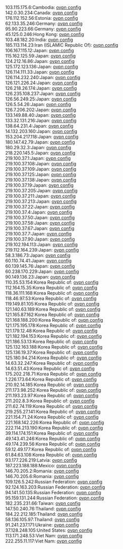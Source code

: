103.115.175.6:Cambodia: [ovpn config](vpn/103_115_175_6.ovpn)  
142.0.30.234:Canada: [ovpn config](vpn/142_0_30_234.ovpn)  
176.112.152.56:Estonia: [ovpn config](vpn/176_112_152_56.ovpn)  
62.133.35.246:Germany: [ovpn config](vpn/62_133_35_246.ovpn)  
95.90.223.66:Germany: [ovpn config](vpn/95_90_223_66.ovpn)  
45.125.0.246:Hong Kong: [ovpn config](vpn/45_125_0_246.ovpn)  
103.48.182.20:India: [ovpn config](vpn/103_48_182_20.ovpn)  
185.113.114.23:Iran (ISLAMIC Republic Of): [ovpn config](vpn/185_113_114_23.ovpn)  
106.167.115.12:Japan: [ovpn config](vpn/106_167_115_12.ovpn)  
115.162.125.59:Japan: [ovpn config](vpn/115_162_125_59.ovpn)  
124.212.16.86:Japan: [ovpn config](vpn/124_212_16_86.ovpn)  
125.172.123.136:Japan: [ovpn config](vpn/125_172_123_136.ovpn)  
126.114.111.33:Japan: [ovpn config](vpn/126_114_111_33.ovpn)  
126.114.232.240:Japan: [ovpn config](vpn/126_114_232_240.ovpn)  
126.121.226.24:Japan: [ovpn config](vpn/126_121_226_24.ovpn)  
126.218.26.174:Japan: [ovpn config](vpn/126_218_26_174.ovpn)  
126.235.108.237:Japan: [ovpn config](vpn/126_235_108_237.ovpn)  
126.56.249.25:Japan: [ovpn config](vpn/126_56_249_25.ovpn)  
126.5.54.26:Japan: [ovpn config](vpn/126_5_54_26.ovpn)  
126.7.206.202:Japan: [ovpn config](vpn/126_7_206_202.ovpn)  
133.149.88.40:Japan: [ovpn config](vpn/133_149_88_40.ovpn)  
133.32.131.216:Japan: [ovpn config](vpn/133_32_131_216.ovpn)  
138.64.231.4:Japan: [ovpn config](vpn/138_64_231_4.ovpn)  
14.132.203.160:Japan: [ovpn config](vpn/14_132_203_160.ovpn)  
153.204.217.118:Japan: [ovpn config](vpn/153_204_217_118.ovpn)  
180.147.42.79:Japan: [ovpn config](vpn/180_147_42_79.ovpn)  
180.29.32.3:Japan: [ovpn config](vpn/180_29_32_3.ovpn)  
218.220.145.5:Japan: [ovpn config](vpn/218_220_145_5.ovpn)  
219.100.37.1:Japan: [ovpn config](vpn/219_100_37_1.ovpn)  
219.100.37.108:Japan: [ovpn config](vpn/219_100_37_108.ovpn)  
219.100.37.109:Japan: [ovpn config](vpn/219_100_37_109.ovpn)  
219.100.37.125:Japan: [ovpn config](vpn/219_100_37_125.ovpn)  
219.100.37.138:Japan: [ovpn config](vpn/219_100_37_138.ovpn)  
219.100.37.19:Japan: [ovpn config](vpn/219_100_37_19.ovpn)  
219.100.37.205:Japan: [ovpn config](vpn/219_100_37_205.ovpn)  
219.100.37.211:Japan: [ovpn config](vpn/219_100_37_211.ovpn)  
219.100.37.213:Japan: [ovpn config](vpn/219_100_37_213.ovpn)  
219.100.37.22:Japan: [ovpn config](vpn/219_100_37_22.ovpn)  
219.100.37.4:Japan: [ovpn config](vpn/219_100_37_4.ovpn)  
219.100.37.50:Japan: [ovpn config](vpn/219_100_37_50.ovpn)  
219.100.37.58:Japan: [ovpn config](vpn/219_100_37_58.ovpn)  
219.100.37.67:Japan: [ovpn config](vpn/219_100_37_67.ovpn)  
219.100.37.7:Japan: [ovpn config](vpn/219_100_37_7.ovpn)  
219.100.37.90:Japan: [ovpn config](vpn/219_100_37_90.ovpn)  
219.102.194.113:Japan: [ovpn config](vpn/219_102_194_113.ovpn)  
219.112.164.239:Japan: [ovpn config](vpn/219_112_164_239.ovpn)  
58.3.186.73:Japan: [ovpn config](vpn/58_3_186_73.ovpn)  
60.110.74.41:Japan: [ovpn config](vpn/60_110_74_41.ovpn)  
60.139.145.76:Japan: [ovpn config](vpn/60_139_145_76.ovpn)  
60.238.170.229:Japan: [ovpn config](vpn/60_238_170_229.ovpn)  
90.149.136.23:Japan: [ovpn config](vpn/90_149_136_23.ovpn)  
110.35.53.154:Korea Republic of: [ovpn config](vpn/110_35_53_154.ovpn)  
112.164.15.35:Korea Republic of: [ovpn config](vpn/112_164_15_35.ovpn)  
118.36.111.168:Korea Republic of: [ovpn config](vpn/118_36_111_168.ovpn)  
118.46.97.53:Korea Republic of: [ovpn config](vpn/118_46_97_53.ovpn)  
119.149.81.105:Korea Republic of: [ovpn config](vpn/119_149_81_105.ovpn)  
121.140.63.189:Korea Republic of: [ovpn config](vpn/121_140_63_189.ovpn)  
121.165.87.162:Korea Republic of: [ovpn config](vpn/121_165_87_162.ovpn)  
121.168.188.200:Korea Republic of: [ovpn config](vpn/121_168_188_200.ovpn)  
121.175.195.178:Korea Republic of: [ovpn config](vpn/121_175_195_178.ovpn)  
121.179.12.48:Korea Republic of: [ovpn config](vpn/121_179_12_48.ovpn)  
121.182.194.153:Korea Republic of: [ovpn config](vpn/121_182_194_153.ovpn)  
121.186.53.13:Korea Republic of: [ovpn config](vpn/121_186_53_13.ovpn)  
125.132.163.188:Korea Republic of: [ovpn config](vpn/125_132_163_188.ovpn)  
125.136.19.37:Korea Republic of: [ovpn config](vpn/125_136_19_37.ovpn)  
125.180.94.214:Korea Republic of: [ovpn config](vpn/125_180_94_214.ovpn)  
14.63.32.247:Korea Republic of: [ovpn config](vpn/14_63_32_247.ovpn)  
14.63.51.43:Korea Republic of: [ovpn config](vpn/14_63_51_43.ovpn)  
175.202.218.71:Korea Republic of: [ovpn config](vpn/175_202_218_71.ovpn)  
1.226.173.64:Korea Republic of: [ovpn config](vpn/1_226_173_64.ovpn)  
210.92.14.185:Korea Republic of: [ovpn config](vpn/210_92_14_185.ovpn)  
211.173.98.252:Korea Republic of: [ovpn config](vpn/211_173_98_252.ovpn)  
211.193.23.97:Korea Republic of: [ovpn config](vpn/211_193_23_97.ovpn)  
211.202.8.3:Korea Republic of: [ovpn config](vpn/211_202_8_3.ovpn)  
211.62.74.119:Korea Republic of: [ovpn config](vpn/211_62_74_119.ovpn)  
219.255.27.141:Korea Republic of: [ovpn config](vpn/219_255_27_141.ovpn)  
221.154.71.24:Korea Republic of: [ovpn config](vpn/221_154_71_24.ovpn)  
221.168.142.226:Korea Republic of: [ovpn config](vpn/221_168_142_226.ovpn)  
222.114.213.190:Korea Republic of: [ovpn config](vpn/222_114_213_190.ovpn)  
39.114.174.151:Korea Republic of: [ovpn config](vpn/39_114_174_151.ovpn)  
49.143.41.246:Korea Republic of: [ovpn config](vpn/49_143_41_246.ovpn)  
49.174.239.56:Korea Republic of: [ovpn config](vpn/49_174_239_56.ovpn)  
59.12.49.177:Korea Republic of: [ovpn config](vpn/59_12_49_177.ovpn)  
61.84.63.108:Korea Republic of: [ovpn config](vpn/61_84_63_108.ovpn)  
93.177.226.219:Latvia: [ovpn config](vpn/93_177_226_219.ovpn)  
187.223.188.188:Mexico: [ovpn config](vpn/187_223_188_188.ovpn)  
146.70.205.2:Romania: [ovpn config](vpn/146_70_205_2.ovpn)  
146.70.205.6:Romania: [ovpn config](vpn/146_70_205_6.ovpn)  
109.126.5.242:Russian Federation: [ovpn config](vpn/109_126_5_242.ovpn)  
92.124.163.203:Russian Federation: [ovpn config](vpn/92_124_163_203.ovpn)  
94.141.50.135:Russian Federation: [ovpn config](vpn/94_141_50_135.ovpn)  
95.159.131.244:Russian Federation: [ovpn config](vpn/95_159_131_244.ovpn)  
182.235.231.66:Taiwan: [ovpn config](vpn/182_235_231_66.ovpn)  
147.50.240.76:Thailand: [ovpn config](vpn/147_50_240_76.ovpn)  
184.22.212.185:Thailand: [ovpn config](vpn/184_22_212_185.ovpn)  
58.136.105.97:Thailand: [ovpn config](vpn/58_136_105_97.ovpn)  
91.241.237.171:Ukraine: [ovpn config](vpn/91_241_237_171.ovpn)  
37.128.248.105:United States: [ovpn config](vpn/37_128_248_105.ovpn)  
113.171.248.53:Viet Nam: [ovpn config](vpn/113_171_248_53.ovpn)  
222.255.11.117:Viet Nam: [ovpn config](vpn/222_255_11_117.ovpn)  
